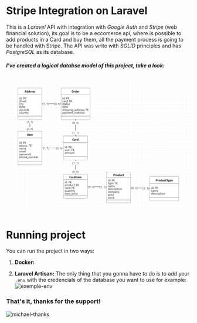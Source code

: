 # Stripe Integration on Laravel
This is a _Laravel_ API with integration with _Google Auth_ and _Stripe_ (web financial solution), its goal is to be a eccomerce api, where is possible to add products in a Card and buy them, all the payment process is going to be handled with Stripe.
The API was write with _SOLID_ principles and has _PostgreSQL_ as its database.

##### **I've created a logical databse model of this project, take a look:**
![logical-model](public/img/database-logical-model.png)

# Running project
You can run the project in two ways:

1. **Docker:**


2. **Laravel Artisan:** 
The only thing that you gonna have to do is to add your `.env` with the credencials of the database you want to use for example:
![exemple-env](https://parzibyte.me/blog/wp-content/uploads/2019/03/Env-de-Laravel-para-MySQL.png)

### That's it, thanks for the support!
![michael-thanks](https://miro.medium.com/v2/resize:fit:960/0*kIrASm_jWM13i1tT.gif)